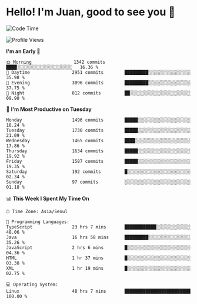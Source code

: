 # Hello! I'm Juan, good to see you 👋

<!--
**Y-k-Y/Y-k-Y** is a ✨ _special_ ✨ repository because its `README.md` (this file) appears on your GitHub profile.

Here are some ideas to get you started:

- 🔭 I’m currently working on ...
- 🌱 I’m currently learning ...
- 👯 I’m looking to collaborate on ...
- 🤔 I’m looking for help with ...
- 💬 Ask me about ...
- 📫 How to reach me: ...
- 😄 Pronouns: ...
- ⚡ Fun fact: ...
-->
<!--
![Profile views](https://gpvc.arturio.dev/Y-k-Y)

[![Omid Nikrah StackOverflow](https://github-readme-stackoverflow.vercel.app/?userID=9517076)](https://stackoverflow.com/users/9517076/i-have-10-fingers)
-->

<!--START_SECTION:waka-->
![Code Time](http://img.shields.io/badge/Code%20Time-1%2C239%20hrs%2049%20mins-blue)

![Profile Views](http://img.shields.io/badge/Profile%20Views-0-blue)

**I'm an Early 🐤** 

```text
🌞 Morning                1342 commits        ████░░░░░░░░░░░░░░░░░░░░░   16.36 % 
🌆 Daytime                2951 commits        █████████░░░░░░░░░░░░░░░░   35.98 % 
🌃 Evening                3096 commits        █████████░░░░░░░░░░░░░░░░   37.75 % 
🌙 Night                  812 commits         ██░░░░░░░░░░░░░░░░░░░░░░░   09.90 % 
```
📅 **I'm Most Productive on Tuesday** 

```text
Monday                   1496 commits        █████░░░░░░░░░░░░░░░░░░░░   18.24 % 
Tuesday                  1730 commits        █████░░░░░░░░░░░░░░░░░░░░   21.09 % 
Wednesday                1465 commits        ████░░░░░░░░░░░░░░░░░░░░░   17.86 % 
Thursday                 1634 commits        █████░░░░░░░░░░░░░░░░░░░░   19.92 % 
Friday                   1587 commits        █████░░░░░░░░░░░░░░░░░░░░   19.35 % 
Saturday                 192 commits         █░░░░░░░░░░░░░░░░░░░░░░░░   02.34 % 
Sunday                   97 commits          ░░░░░░░░░░░░░░░░░░░░░░░░░   01.18 % 
```


📊 **This Week I Spent My Time On** 

```text
🕑︎ Time Zone: Asia/Seoul

💬 Programming Languages: 
TypeScript               23 hrs 7 mins       ████████████░░░░░░░░░░░░░   48.06 % 
Java                     16 hrs 58 mins      █████████░░░░░░░░░░░░░░░░   35.26 % 
JavaScript               2 hrs 6 mins        █░░░░░░░░░░░░░░░░░░░░░░░░   04.36 % 
HTML                     1 hr 37 mins        █░░░░░░░░░░░░░░░░░░░░░░░░   03.38 % 
XML                      1 hr 19 mins        █░░░░░░░░░░░░░░░░░░░░░░░░   02.75 % 

💻 Operating System: 
Linux                    48 hrs 7 mins       █████████████████████████   100.00 % 
```


<!--END_SECTION:waka-->
